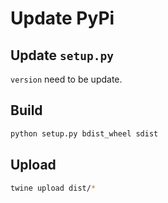 # Update PyPi

## Update `setup.py`

`version` need to be update.

## Build

```bash
python setup.py bdist_wheel sdist
```

## Upload

```bash
twine upload dist/*
```